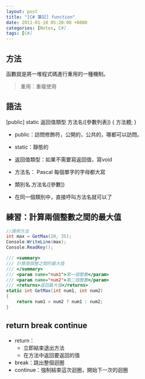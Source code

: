 ```yaml
---
layout: post
title: "[C# 筆記] function"
date: 2011-01-10 05:20:00 +0800
categories: [Notes, C#]
tags: [C#]
---
```


## 方法 
函數就是將一堆程式碼進行重用的一種機制。
> 重用：重複使用

## 語法
[public] static 返回值類型 方法名([參數列表]) {
  方法體;
}

- public：訪問修飾符，公開的，公共的，哪都可以訪問。
- static：靜態的
- 返回值類型：如果不需要寫返回值，寫void
- 方法名： Pascal 每個單字的字母都大寫

- 類別名.方法名([參數])
- 在同一個類別中，直接呼叫方法名就可以了

## 練習：計算兩個整數之間的最大值
```c#
//調用方法
int max = GetMax(20, 35);
Console.WriteLine(max);
Console.ReadKey();

/// <summary>
/// 計算兩個整之間的最大值
/// </summary>
/// <param name="num1">第一個整數</param>
/// <param name="num2">第二個整數</param>
/// <returns>返回最大值</returns>
static int GetMax(int num1, int num2)
{
    return num1 > num2 ? num1 : num2;
}
```


## return break continue

- return：  
    - 立即結束退出方法  
    - 在方法中返回要返回的值  
- break：跳出整個迴圈 
- continue：強制結束這次迴圈，開始下一次的迴圈  
